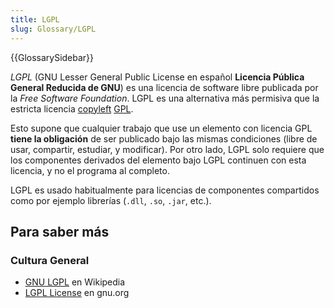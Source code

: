 ```yaml
---
title: LGPL
slug: Glossary/LGPL
---
```


{{GlossarySidebar}}

_LGPL_ (GNU Lesser General Public License en español **Licencia Pública General Reducida de GNU**) es una licencia de software libre publicada por la _Free Software Foundation_. LGPL es una alternativa más permisiva que la estricta licencia [copyleft](/es/docs/Glossary/Copyleft) [GPL](/es/docs/Glossary/GPL).

Esto supone que cualquier trabajo que use un elemento con licencia GPL **tiene la obligación** de ser publicado bajo las mismas condiciones (libre de usar, compartir, estudiar, y modificar). Por otro lado, LGPL solo requiere que los componentes derivados del elemento bajo LGPL continuen con esta licencia, y no el programa al completo.

LGPL es usado habitualmente para licencias de componentes compartidos como por ejemplo librerías (`.dll`, `.so`, `.jar`, etc.).

## Para saber más

### Cultura General

- [GNU LGPL](https://es.wikipedia.org/wiki/GNU_Lesser_General_Public_License) en Wikipedia
- [LGPL License](http://www.gnu.org/copyleft/lesser.html) en gnu.org
